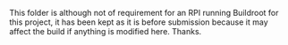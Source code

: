 This folder is although not of requirement for an RPI running Buildroot for this project, it has been kept as it is before submission because it may affect the build if anything is modified here. Thanks.
